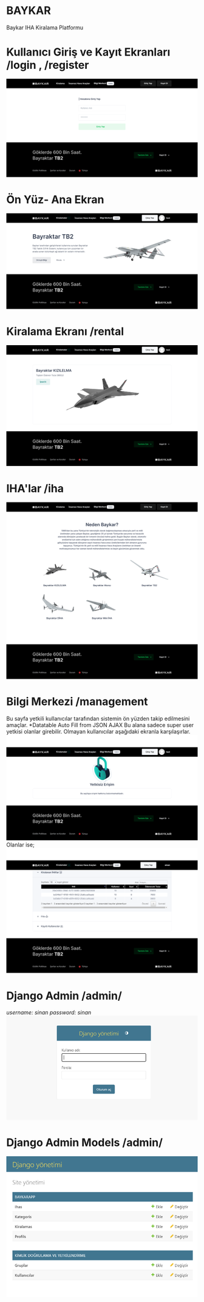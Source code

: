 # BAYKAR
Baykar IHA Kiralama Platformu

# <b>Kullanıcı Giriş ve Kayıt Ekranları /login , /register</b>
<img src="https://raw.githubusercontent.com/dogansinan/baykar/main/screenshots/GirisYap.png" >

# <b>Ön Yüz- Ana Ekran</b>
<img src="https://raw.githubusercontent.com/dogansinan/baykar/main/screenshots/AnaEkranGiri%C5%9FYap%C4%B1ld%C4%B1.png" >

# <b>Kiralama Ekranı /rental</b>
<img src="https://raw.githubusercontent.com/dogansinan/baykar/main/screenshots/Kiralamalar.png" >

# <b>IHA'lar /iha</b>
<img src="https://raw.githubusercontent.com/dogansinan/baykar/main/screenshots/IhaListesi.png" >

# <b>Bilgi Merkezi /management</b>
Bu sayfa yetkili kullanıcılar tarafından sistemin ön yüzden takip edilmesini amaçlar. 
*Datatable Auto Fill from JSON AJAX
Bu alana sadece super user yetkisi olanlar girebilir. Olmayan kullanıcılar aşağıdaki ekranla karşılaşırlar.
<img src="https://raw.githubusercontent.com/dogansinan/baykar/main/screenshots/BilgiMerkezi.png" >
Olanlar ise;
<img src="https://raw.githubusercontent.com/dogansinan/baykar/main/screenshots/DatatableAjaxJSON.png" >

# <b>Django Admin /admin/</b>
<i>username: sinan</i>
<i>password: sinan</i>
<img src="https://raw.githubusercontent.com/dogansinan/baykar/main/screenshots/AdminPanelGiris.png" >

# <b>Django Admin Models /admin/</b>
<img src="https://raw.githubusercontent.com/dogansinan/baykar/main/screenshots/AdminPanelSchema.png" >
